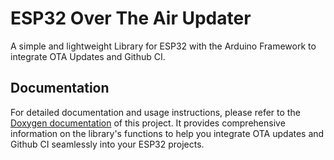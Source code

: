 # ESP32 Over The Air Updater

A simple and lightweight Library for ESP32 with the Arduino Framework to integrate OTA Updates and Github CI.

## Documentation

For detailed documentation and usage instructions, please refer to the [Doxygen documentation](https://ignytex-labs.github.io/Logger-Arduino/) of this project. It provides comprehensive information on the library's functions to help you integrate OTA updates and Github CI seamlessly into your ESP32 projects.